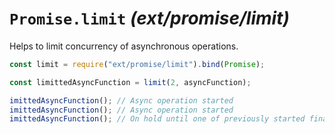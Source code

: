 # `Promise.limit` _(ext/promise/limit)_

Helps to limit concurrency of asynchronous operations.

```javascript
const limit = require("ext/promise/limit").bind(Promise);

const limittedAsyncFunction = limit(2, asyncFunction);

imittedAsyncFunction(); // Async operation started
imittedAsyncFunction(); // Async operation started
imittedAsyncFunction(); // On hold until one of previously started finalizes
```
